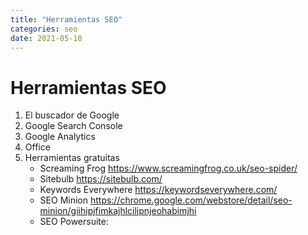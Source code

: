 ```yaml
---
title: "Herramientas SEO"
categories: seo
date: 2021-05-10
---
```


# Herramientas SEO

1.  El buscador de Google
2.  Google Search Console
3.  Google Analytics
4.  Office
5.  Herramientas gratuitas
	- Screaming Frog https://www.screamingfrog.co.uk/seo-spider/
	- Sitebulb https://sitebulb.com/
	- Keywords Everywhere https://keywordseverywhere.com/
	- SEO Minion https://chrome.google.com/webstore/detail/seo-minion/giihipjfimkajhlcilipnjeohabimjhi
	- SEO Powersuite: